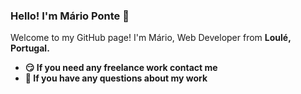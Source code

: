 ### Hello! I'm Mário Ponte 👋
Welcome to my GitHub page!
I'm Mário, Web Developer from <strong>Loulé, Portugal<strong>.

<ul>
  <li>😏 If you need any freelance work contact me</li>
  <li>💬 If you have any questions about my work</li>
</ul>

